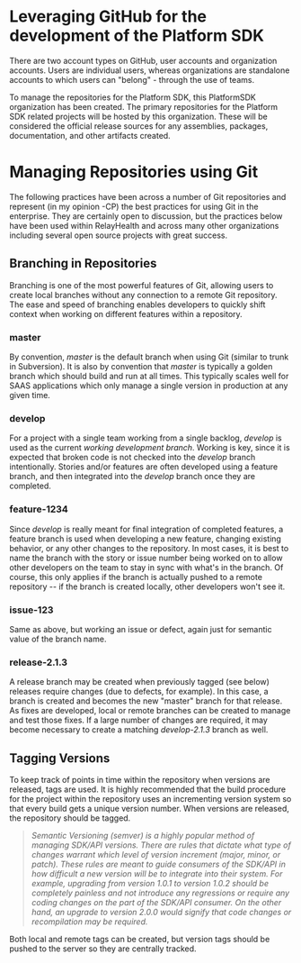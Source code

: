 # Leveraging GitHub for the development of the Platform SDK

There are two account types on GitHub, user accounts and organization accounts. Users are individual users, whereas organizations are standalone accounts to which users can "belong" - through the use of teams.

To manage the repositories for the Platform SDK, this PlatformSDK organization has been created. The primary repositories for the Platform SDK related projects will be hosted by this organization. These will be considered the official release sources for any assemblies, packages, documentation, and other artifacts created.


# Managing Repositories using Git

The following practices have been across a number of Git repositories and represent (in my opinion -CP) the best practices for using Git in the enterprise. They are certainly open to discussion, but the practices below have been used within RelayHealth and across many other organizations including several open source projects with great success.


## Branching in Repositories

Branching is one of the most powerful features of Git, allowing users to create local branches without any connection to a remote Git repository. The ease and speed of branching enables developers to quickly shift context when working on different features within a repository.

### master

By convention, _master_ is the default branch when using Git (similar to trunk in Subversion). It is also by convention that _master_ is typically a golden branch which should build and run at all times. This typically scales well for SAAS applications which only manage a single version in production at any given time.

### develop

For a project with a single team working from a single backlog, _develop_ is used as the current _working development branch_. Working is key, since it is expected that broken code is not checked into the _develop_ branch intentionally. Stories and/or features are often developed using a feature branch, and then integrated into the _develop_ branch once they are completed.

### feature-1234

Since _develop_ is really meant for final integration of completed features, a feature branch is used when developing a new feature, changing existing behavior, or any other changes to the repository. In most cases, it is best to name the branch with the story or issue number being worked on to allow other developers on the team to stay in sync with what's in the branch. Of course, this only applies if the branch is actually pushed to a remote repository -- if the branch is created locally, other developers won't see it.

### issue-123

Same as above, but working an issue or defect, again just for semantic value of the branch name.

### release-2.1.3

A release branch may be created when previously tagged (see below) releases require changes (due to defects, for example). In this case, a branch is created and becomes the new "master" branch for that release. As fixes are developed, local or remote branches can be created to manage and test those fixes. If a large number of changes are required, it may become necessary to create a matching _develop-2.1.3_ branch as well.


## Tagging Versions

To keep track of points in time within the repository when versions are released, tags are used. It is highly recommended that the build procedure for the project within the repository uses an incrementing version system so that every build gets a unique version number. When versions are released, the repository should be tagged.

> _Semantic Versioning (semver) is a highly popular method of managing SDK/API versions. There are rules that dictate what type of changes warrant which level of version increment (major, minor, or patch). These rules are meant to guide consumers of the SDK/API in how difficult a new version will be to integrate into their system. For example, upgrading from version 1.0.1 to version 1.0.2 should be completely painless and not introduce any regressions or require any coding changes on the part of the SDK/API consumer. On the other hand, an upgrade to version 2.0.0 would signify that code changes or recompilation may be required._

Both local and remote tags can be created, but version tags should be pushed to the server so they are centrally tracked.

